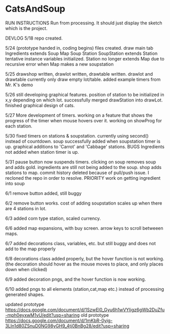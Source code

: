 # CatsAndSoup

RUN INSTRUCTIONS
Run from processing. It should just display the sketch which is the project.

DEVLOG
5/18
repo created.

5/24 (prototype handed in, coding begins)
files created.
draw main tab
Ingredients extends Soup
Map
Soup
Station
SoupStation extends Station
tentative instance variables initialized. Station no longer extends Map due to recursive error when Map makes a new soupstation

5/25 
drawshop written, drawlot written, drawtable written. drawlot and drawtable currently only draw empty lot/table. added example timers from Mr. K's demo

5/26
still developing graphical features. position of station to be initialized in x,y depending on which lot. successfully merged drawStation into drawLot. finished graphical design of cats. 

5/27
More development of timers. working on a feature that shows the progress of the timer when mouse hovers over it. working on showProg for each station. 

5/30
fixed timers on stations & soupstation. currently using second() instead of countdown. soup successfully added when soupstation timer is up. graphical additions to 'Carrot' and 'Cabbage' stations. 
BUGS
Ingredients not added when station timer is up.

5/31
pause button now suspends timers. clicking on soup removes soup and adds gold. ingredients are still not being added to the soup. shop adds stations to map. 
commit history deleted because of pull/push issue. I recloned the repo in order to resolve. 
PRIORITY
work on getting ingredient into soup

6/1 
remove button added, still buggy

6/2
remove button works. cost of adding soupstation scales up when there are 4 stations in lot. 

6/3
added corn type station, scaled currency.

6/6
added map expansions, with buy screen. arrow keys to scroll betweeen maps.

6/7
added decorations class, variables, etc. but still buggy and does not add to the map properly

6/8
decorations class added properly, but the hover function is not working. (the decoration should hover as the mouse moves to place, and only places down when clicked)

6/9 
added decoration pngs, and the hover function is now working. 

6/10
added pngs to all elements (station,cat,map etc.) instead of processing generated shapes.

updated prototype
https://docs.google.com/document/d/1SzwEl0_Gyu6h1wVYIigz6gWb2DuZfu-mph0eyxwM1vU/edit?usp=sharing
old prototype
https://docs.google.com/document/d/1mKbR-0yig-3LIn1d80ZSnuD0NG98yGH9_4tj0BnBg28/edit?usp=sharing
